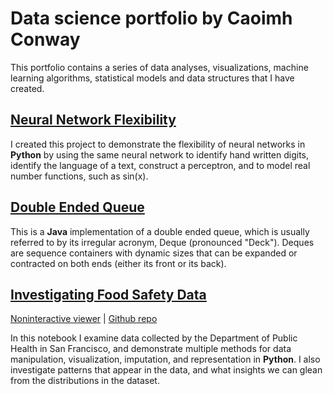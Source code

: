 # Data science portfolio by Caoimh Conway

This portfolio contains a series of data analyses, visualizations, machine learning algorithms, statistical models and data structures that I have created.


## [Neural Network Flexibility](https://github.com/CaoimhConway/NeuralNetworkFlexibility)

I created this project to demonstrate the flexibility of neural networks in **Python** by using the same neural network to identify hand written digits, identify the language of a text, construct a perceptron, and to model real number functions, such as sin(x).


## [Double Ended Queue](https://github.com/CaoimhConway/DoubleEndedQueue)
This is a **Java** implementation of a double ended queue, which is usually referred to by its irregular acronym, Deque (pronounced "Deck").  Deques are sequence containers with dynamic sizes that can be expanded or contracted on both ends (either its front or its back). 

## [Investigating Food Safety Data](https://mybinder.org/v2/gh/CaoimhConway/InvestigatingFoodSafetyData/master)
[Noninteractive viewer](https://nbviewer.jupyter.org/github/CaoimhConway/InvestigatingFoodSafetyData/blob/master/Investigating%20Food%20Safety%20Data.ipynb)     |    [Github repo](https://github.com/CaoimhConway/InvestigatingFoodSafetyData)

In this notebook I examine data collected by the Department of Public Health in San Francisco, and demonstrate multiple methods for data manipulation, visualization, imputation, and representation in **Python**. I also investigate patterns that appear in the data, and what insights we can glean from the distributions in the dataset.

